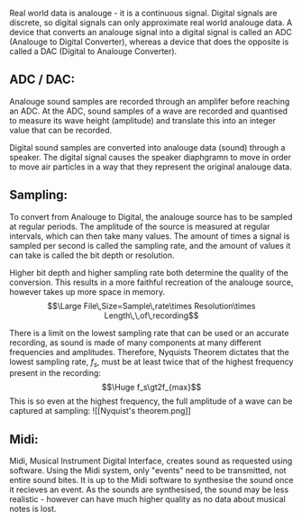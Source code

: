 
Real world data is analouge - it is a continuous signal. Digital signals are discrete, so digital signals can only approximate real world analouge data. A device that converts an analouge signal into a digital signal is called an ADC (Analouge to Digital Converter), whereas a device that does the opposite is called a DAC (Digital to Analouge Converter).

## ADC / DAC:

Analouge sound samples are recorded through an amplifer before reaching an ADC. At the ADC, sound samples of a wave are recorded and quantised to measure its wave height (amplitude) and translate this into an integer value that can be recorded.

Digital sound samples are converted into analouge data (sound) through a speaker. The digital signal causes the speaker diaphgramn to move in order to move air particles in a way that they represent the original analouge data.

## Sampling:

To convert from Analouge to Digital, the analouge source has to be sampled at regular periods. The amplitude of the source is measured at regular intervals, which can then take many values. The amount of times a signal is sampled per second is called the sampling rate, and the amount of values it can take is called the bit depth or resolution.

Higher bit depth and higher sampling rate both determine the quality of the conversion. This results in a more faithful recreation of the analouge source, however takes up more space in memory.
$$\Large File\,Size=Sample\,rate\times Resolution\times Length\,\,of\,recording$$

There is a limit on the lowest sampling rate that can be used or an accurate recording, as sound is made of many components at many different frequencies and amplitudes. Therefore, Nyquists Theorem dictates that the lowest sampling rate, $f_s$, must be at least twice that of the highest frequency present in the recording:
$$\Huge f_s\gt2f_{max}$$
This is so even at the highest frequency, the full amplitude of a wave can be captured at sampling:
![[Nyquist's theorem.png]]

## Midi:

Midi, Musical Instrument Digital Interface, creates sound as requested using software. Using the Midi system, only "events" need to be transmitted, not entire sound bites. It is up to the Midi software to synthesise the sound once it recieves an event. As the sounds are synthesised, the sound may be less realistic - however can have much higher quality as no data about musical notes is lost.